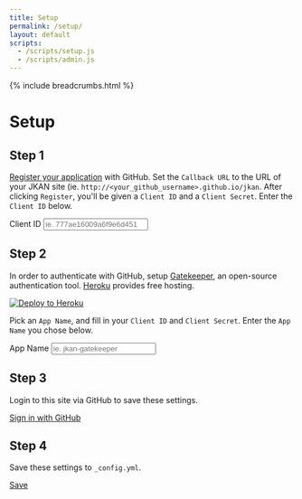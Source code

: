 ```yaml
---
title: Setup
permalink: /setup/
layout: default
scripts:
  - /scripts/setup.js
  - /scripts/admin.js
---
```

{% include breadcrumbs.html %}

<div class="alert alert-success" role="alert" data-hook="alert-success" style="display: none;">
  These settings have been <a href="#" data-hook="commit-url">saved</a> and the site is currently regenerating.
</div>

<div class="alert alert-danger" role="alert" data-hook="alert-error" style="display: none;">
  There was an error saving this page
</div>

# Setup

## Step 1
[Register your application](https://github.com/settings/applications/new) with GitHub. Set the `Callback URL`
to the URL of your JKAN site (ie. `http://<your_github_username>.github.io/jkan`. After clicking `Register`, you'll
be given a `Client ID` and a `Client Secret`. Enter the `Client ID` below.

<div class="row">
  <div class="col-sm-6 col-sm-offset-3">
    <div class="form-group">
      <label class="control-label" for="github_client_id">Client ID</label>
      <input type="text" class="form-control" id="github_client_id" data-hook="github-client-id" placeholder="ie. 777ae16009a6f9e6d451">
      <p class="help-block"></p>
    </div>
  </div>
</div>

## Step 2
In order to authenticate with GitHub, setup [Gatekeeper](https://github.com/prose/gatekeeper), an
open-source authentication tool. [Heroku](http://heroku.com) provides free hosting.

[![Deploy to Heroku](https://www.herokucdn.com/deploy/button.png)](https://dashboard.heroku.com/new?button-url=https%3A%2F%2Fgithub.com%2Fprose%2Fgatekeeper&template=https%3A%2F%2Fgithub.com%2Fprose%2Fgatekeeper)

Pick an `App Name`, and fill in your `Client ID` and `Client Secret`. Enter the `App Name` you chose below. 

<div class="row">
  <div class="col-sm-6 col-sm-offset-3">
    <div class="form-group">
      <label class="control-label" for="app_name">App Name</label>
      <input type="text" class="form-control" id="app_name" data-hook="app-name" placeholder="ie. jkan-gatekeeper">
      <p class="help-block"></p>
    </div>
  </div>
</div>

## Step 3
Login to this site via GitHub to save these settings.

<a href="#" class="btn btn-success" data-hook="login-link"><i class="fa fa-github"></i> Sign in with GitHub</a>

## Step 4
Save these settings to `_config.yml`.

<a href="#" class="btn btn-primary" data-hook="save"><i class="fa fa-save"></i> Save</a>
